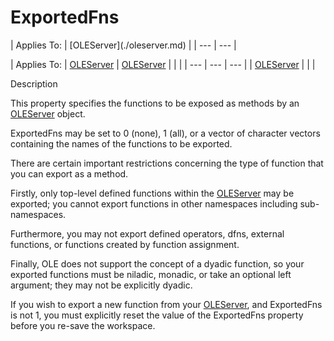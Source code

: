 




<h1 class="heading"><span class="name">ExportedFns</span></h1>
| Applies To: | [OLEServer](./oleserver.md) |
| --- | ---  |

| Applies To: | [OLEServer](./oleserver.md) | [OLEServer](./oleserver.md) |  |  |
| --- | --- | ---  |
| [OLEServer](./oleserver.md) |  |  |


Description


This property specifies the functions to be exposed as methods by an [OLEServer](./oleserver.md) object.



ExportedFns may be set to 0 (none), 1 (all), or a vector of character vectors containing the names of the functions to be exported.


There are certain important restrictions concerning the type of function that you can export as a method.


Firstly, only top-level defined functions within the [OLEServer](./oleserver.md) may be exported; you cannot export functions in other namespaces including sub-namespaces.


Furthermore, you may not export defined operators, dfns, external functions, or functions created by function assignment.


Finally, OLE does not support the concept of a dyadic function, so your exported functions must be niladic, monadic, or take an optional left argument; they may not be explicitly dyadic.


If you wish to export a new function from your [OLEServer](./oleserver.md), and ExportedFns is not 1, you must explicitly reset the value of the ExportedFns property before you re-save the workspace.


